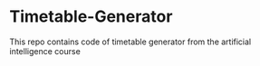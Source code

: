# Timetable-Generator
This repo contains code of timetable generator from the artificial intelligence course
